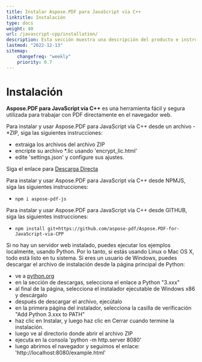 ```yaml
---
title: Instalar Aspose.PDF para JavaScript vía C++
linktitle: Instalación
type: docs
weight: 40
url: /javascript-cpp/installation/
description: Esta sección muestra una descripción del producto e instrucciones para instalar Aspose.PDF para JavaScript vía C++.
lastmod: "2022-12-13"
sitemap:
    changefreq: "weekly"
    priority: 0.7
---
```


# Instalación

**Aspose.PDF para JavaScript vía C++** es una herramienta fácil y segura utilizada para trabajar con PDF directamente en el navegador web.

Para instalar y usar Aspose.PDF para JavaScript vía C++ desde un archivo -*ZIP, siga las siguientes instrucciones:

- extraiga los archivos del archivo ZIP
- encripte su archivo *.lic usando 'encrypt_lic.html'
- edite 'settings.json' y configure sus ajustes.

Siga el enlace para [Descarga Directa](https://releases.aspose.com/pdf/javascriptcpp/)

Para instalar y usar Aspose.PDF para JavaScript vía C++ desde NPMJS, siga las siguientes instrucciones:

- `npm i aspose-pdf-js`

Para instalar y usar Aspose.PDF para JavaScript vía C++ desde GITHUB, siga las siguientes instrucciones:

- `npm install git+https://github.com/aspose-pdf/Aspose.PDF-for-JavaScript-via-CPP`

Si no hay un servidor web instalado, puedes ejecutar los ejemplos localmente, usando Python. Por lo tanto, si estás usando Linux o Mac OS X, todo está listo en tu sistema. Si eres un usuario de Windows, puedes descargar el archivo de instalación desde la página principal de Python:

- ve a [python.org](https://www.python.org/)
- en la sección de descargas, selecciona el enlace a Python "3.xxx"
- al final de la página, selecciona el instalador ejecutable de Windows x86 y descárgalo
- después de descargar el archivo, ejecútalo
- en la primera página del instalador, selecciona la casilla de verificación "Add Python 3.xxx to PATH"
- haz clic en Instalar, y luego haz clic en Cerrar cuando termine la instalación.
- luego ve al directorio donde abrir el archivo ZIP
- ejecuta en la consola 'python -m http.server 8080'
- luego abrimos el navegador y seguimos el enlace: 'http://localhost:8080/example.html'